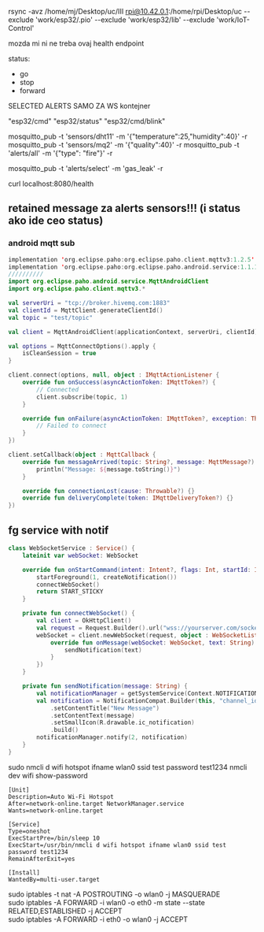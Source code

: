 rsync -avz /home/mj/Desktop/uc/III rpi@10.42.0.1:/home/rpi/Desktop/uc --exclude 'work/esp32/.pio' --exclude 'work/esp32/lib' --exclude 'work/IoT-Control'

mozda mi ni ne treba ovaj health endpoint

status:
- go
- stop
- forward

SELECTED ALERTS SAMO ZA WS kontejner

"esp32/cmd"
"esp32/status"
"esp32/cmd/blink"


mosquitto_pub -t 'sensors/dht11' -m '{"temperature":25,"humidity":40}' -r
mosquitto_pub -t 'sensors/mq2' -m '{"quality":40}' -r
mosquitto_pub -t 'alerts/all' -m '{"type": "fire"}' -r

mosquitto_pub -t 'alerts/select' -m 'gas_leak' -r

curl localhost:8080/health

## retained message za alerts sensors!!! (i status ako ide ceo status)


### android mqtt sub
```kotlin
implementation 'org.eclipse.paho:org.eclipse.paho.client.mqttv3:1.2.5'
implementation 'org.eclipse.paho:org.eclipse.paho.android.service:1.1.1'
//////////
import org.eclipse.paho.android.service.MqttAndroidClient
import org.eclipse.paho.client.mqttv3.*

val serverUri = "tcp://broker.hivemq.com:1883"
val clientId = MqttClient.generateClientId()
val topic = "test/topic"

val client = MqttAndroidClient(applicationContext, serverUri, clientId)

val options = MqttConnectOptions().apply {
    isCleanSession = true
}

client.connect(options, null, object : IMqttActionListener {
    override fun onSuccess(asyncActionToken: IMqttToken?) {
        // Connected
        client.subscribe(topic, 1)
    }

    override fun onFailure(asyncActionToken: IMqttToken?, exception: Throwable?) {
        // Failed to connect
    }
})

client.setCallback(object : MqttCallback {
    override fun messageArrived(topic: String?, message: MqttMessage?) {
        println("Message: ${message.toString()}")
    }

    override fun connectionLost(cause: Throwable?) {}
    override fun deliveryComplete(token: IMqttDeliveryToken?) {}
})


```

## fg service with notif
```kotlin
class WebSocketService : Service() {
    lateinit var webSocket: WebSocket

    override fun onStartCommand(intent: Intent?, flags: Int, startId: Int): Int {
        startForeground(1, createNotification())
        connectWebSocket()
        return START_STICKY
    }

    private fun connectWebSocket() {
        val client = OkHttpClient()
        val request = Request.Builder().url("wss://yourserver.com/socket").build()
        webSocket = client.newWebSocket(request, object : WebSocketListener() {
            override fun onMessage(webSocket: WebSocket, text: String) {
                sendNotification(text)
            }
        })
    }

    private fun sendNotification(message: String) {
        val notificationManager = getSystemService(Context.NOTIFICATION_SERVICE) as NotificationManager
        val notification = NotificationCompat.Builder(this, "channel_id")
            .setContentTitle("New Message")
            .setContentText(message)
            .setSmallIcon(R.drawable.ic_notification)
            .build()
        notificationManager.notify(2, notification)
    }
}
```


sudo nmcli d wifi hotspot ifname wlan0 ssid test password test1234
nmcli dev wifi show-password
```
[Unit]  
Description=Auto Wi-Fi Hotspot  
After=network-online.target NetworkManager.service  
Wants=network-online.target  
  
[Service]  
Type=oneshot  
ExecStartPre=/bin/sleep 10  
ExecStart=/usr/bin/nmcli d wifi hotspot ifname wlan0 ssid test password test1234  
RemainAfterExit=yes  
  
[Install]  
WantedBy=multi-user.target
```

sudo iptables -t nat -A POSTROUTING -o wlan0 -j MASQUERADE  
sudo iptables -A FORWARD -i wlan0 -o eth0 -m state --state RELATED,ESTABLISHED -j ACCEPT  
sudo iptables -A FORWARD -i eth0 -o wlan0 -j ACCEPT

